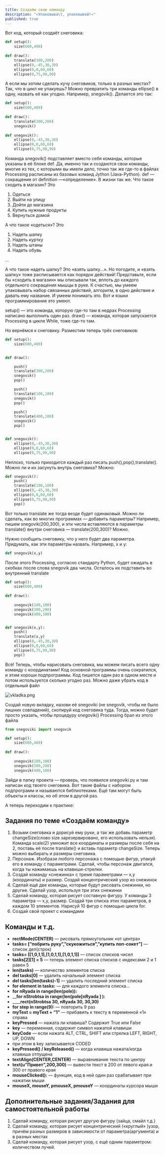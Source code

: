 ```yaml
---
title: Создаём свою команду
description: "«Упаковыва\t, упаковывай!»"
published: true
---
```


Вот код, который создаёт снеговика:

```python
def setup():
    size(600,400)
    
def draw():
    translate(300,200)
    ellipse(0,-45,30,30)
    ellipse(0,0,60,60)
    ellipse(0,75,90,90)
```

А если мы хотим сделать кучу снеговиков, только в разных местах? Так, что в цикл не упакуешь? Можно превратить три команды ellipse() в одну, назвать её как угодно. Например, snegovik(). Делается это так:

```python
def setup():
    size(600,400)
    
def draw():
    translate(300,200)
    snegovik()
    
def snegovik():
    ellipse(0,-45,30,30)
    ellipse(0,0,60,60)
    ellipse(0,75,90,90)
```

Команда snegovik() подставляет вместо себя команды, которые указаны в её блоке def.
Да, именно так и создаются свои команды, многие из тех, с которыми вы имели дело, точно так же где-то в файлах Processing расписаны из базовых команд Jython (Java-Python). def — сокращение от definition —«определение». В жизни так же. Что такое сходить в магазин? Это

1. Одеться
1. Выйти на улицу
1. Дойти до магазина
1. Купить нужные продукты
1. Вернуться домой



А что такое «одеться»? Это
1. Надеть шапку
1. Надеть куртку
1. Надеть штаны
1. Надеть обувь

...


А что такое надеть шапку? Это «взять шапку...». Но погодите, и «взять шапку» тоже расписывается как порядок действий! Представьте, если бы «сходить в магазин» мы описывали так, вплоть до каждого отдельного сокращения мышцы в руке. К счастью, мы умеем упаковывать набор связанных действий, алгоритм, в одно действие и давать ему название. И умеем понимать это. Вот и языки программирования это умеют.

setup() — это команда, которую где-то там в недрах Processing написано выполнить один раз. draw() — команда, которая запускается Processing в цикле While, тоже где-то там.

Но вернёмся к снеговику. Разместим теперь трёх снеговиков:

```python
def setup():
    size(600,400)
    

def draw():

    push()
    translate(300,200)
    snegovik()
    pop()

    push()
    translate(100,100)
    snegovik()
    pop()

    push()
    translate(400,100)
    snegovik()
    pop()


def snegovik():
    ellipse(0,-45,30,30)
    ellipse(0,0,60,60)
    ellipse(0,75,90,90)
```



Неплохо, только приходится каждый раз писать push(),pop(),translate(). Можно ли и их засунуть внутрь снеговика? Можно:
```python
def snegovik():
    push()
    translate(100,100)
    ellipse(0,-45,30,30)
    ellipse(0,0,60,60)
    ellipse(0,75,90,90)
    pop()
```

Вот только translate же тогда везде будет одинаковый. Можно ли сделать, как во многих программах — добавить параметры? Например, пишем snegovik(200,300), и эти числа вставляются  в параметры translate() внутри снеговика — translate(200,300)? Можно.

Нужно сообщить снеговику, что у него будет два параметра. Придумать, как эти параметры назвать. Например, x и y:

```python
def snegovik(x,y)
```

После этого Processing, согласно стандарту Python, будет ожидать в скобках после слова snegovik два числа. Осталось их подставить во внутренний translate

```python
def setup():
    size(600,400)
    
def draw():
    
    snegovik(100,100)
    snegovik(300,200)
    snegovik(400,100)


def snegovik(x,y):
    push()
    translate(x,y)
    ellipse(0,-45,30,30)
    ellipse(0,0,60,60)
    ellipse(0,75,90,90)
    pop()
```



Всё! Теперь, чтобы нарисовать снеговика, мы можем писать всего одну команду с координатами! Код основной программы очень сократился, и этим хороши подпрограммы. Код пишется один раз в одном месте и потом используется сколько угодно раз. Можно даже убрать код в отдельный файл

![vkladka.png]({{site.baseurl}}/lessons/processing/mycom/vkladka.png)


Создай новую вкладку, назови её snegoviki (не snegovik, чтобы не было лишних совпадений), скопируй код снеговика туда. Тогда, можно будет просто указать, чтобы процедуру snegovik() Processing брал из этого файла

```python
from snegoviki import snegovik

def setup():
    size(600,400)
    
def draw():
    
    snegovik(100,100)
    snegovik(300,200)
    snegovik(400,100)
```

Зайди в папку проекта — проверь, что появился snegoviki.py и там написан код твоего снеговика. Вот такие файлы с набором подпрограмм и называются библиотеками. Ещё там могут быть объекты и классы, но об этом в другой раз.

А теперь переходим к практике:

## Задания по теме «Создаём команду»

1. Возьми снеговика и дорисуй ему руки, а так же добавь параметр changeSize(слово size зарезервировано, его использовать нельзя). Команда scale(2) умножит все координаты и размеры после себя на 2, поставь её после translate() и вставь параметр changeSize. Теперь можно выбирать и размеры снеговика.
2. Персонаж. Изобрази любого персонажа с помощью фигур, упакуй его в команду с параметрами. Сделай, чтобы персонаж двигался, когда ты нажимаешь на клавиши-стрелки.
3. Создай команду «снежинка» с тремя параметрами — x,y (координаты) и размер. Создай концентрический узор из снежинок
4. Сделай ещё две команды, которые будут рисовать снежинки, но другие. Сделай узор, используя три этих снежинки
5. Сделай команду, которая рисует составную фигуру. У команды  3 параметра — x,y, размер. Создай три списка этих параметров, в каждом 10 элементов. Нарисуй 10 фигур с помощью цикла for.
6. Создай свой проект с командами

## Команды и т.д.

- **rectMode(CENTER)** — рисовать прямоугольник «от центра»
- **tasks= \[“побрить руку”,”скукожиться”,”купить поп-сокет”\]** — список дел(строк)
- **tasks= \[\[1,0,1,1],\[1,0,1,1],\[1,0,1,1]]** — список списков чисел
- **tasks[2][1] = 5** — теперь элемент списка списков с индексами 2 и 1 равен 5
- **len(tasks)** — количество элементов списка
- **del tasks[0]** — удалить начальный элемент списка
- **del tasks[len(tasks)-1]** — удалить последний элемент списка
- **for element in tasks:** — для каждого элемента списка…
- **for nRyada in range(len(pole)):**
- __**for nStrobtsa in range(len(pole[nRyada ] ):**
- ____**rect(nStrobtsa 30, nRyada 30,    30,30)**
- **for step in range(9):** — повторить 9 раз
- **myText = myText + “1”** — прибавить к тексту в переменной «1» справа
- **keyPressed** — нажата ли клавиша? Содержит True или False
- **key** — переменная, содержит символ нажатой клавиши
- **keyCode** —  если нажата ALT, CTRL, SHIFT или стрелка LEFT, RIGHT, UP, DOWN
- при этом в key записывается CODED
- **keyPressed() / keyReleased()** — когда клавиша нажата/когда клавиша отпущена
- **textAlign(CENTER,CENTER)** — выравнивание текста по центру
- **text(u”Привет”,200,300)** — вывести текст в 200 от левого края и 300 от правого края
- **mouseClicked():** — функция, код в ней один раз срабатывает при нажатии мыши
- **mouseX, mouseY, pmouseX, pmouseY** — координаты курсора мыши

## Дополнительные задания/Задания для самостоятельной работы

1. Сделай команду, которая рисует другую фигуру (зайца, смайл т.д.)
2. Сделай команду, которая рисует концентрический («круглый» )узор, причём разных размеров в зависимости от параметра(аргумента) и в разных местах
3. Сделай команду, которая рисует узор, с ещё одним параметром: количеством лучей.
